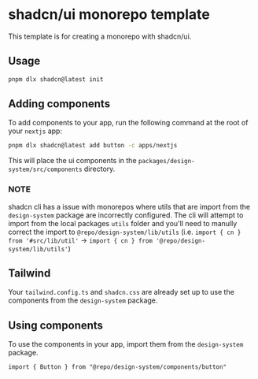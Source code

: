 # shadcn/ui monorepo template

This template is for creating a monorepo with shadcn/ui.

## Usage

```bash
pnpm dlx shadcn@latest init
```

## Adding components

To add components to your app, run the following command at the root of your `nextjs` app:

```bash
pnpm dlx shadcn@latest add button -c apps/nextjs
```

This will place the ui components in the `packages/design-system/src/components` directory.

### NOTE

shadcn cli has a issue with monorepos where utils that are import from the `design-system` package are incorrectly configured. The cli will attempt to import from the local packages `utils` folder and you'll need to manully correct the import to `@repo/design-system/lib/utils` (i.e. `import { cn } from '#src/lib/util'` -> `import { cn } from '@repo/design-system/lib/utils'`)

## Tailwind

Your `tailwind.config.ts` and `shadcn.css` are already set up to use the components from the `design-system` package.

## Using components

To use the components in your app, import them from the `design-system` package.

```tsx
import { Button } from "@repo/design-system/components/button"
```
